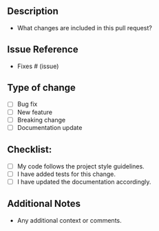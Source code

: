 ## Description
- What changes are included in this pull request?

## Issue Reference
- Fixes # (issue)

## Type of change
- [ ] Bug fix
- [ ] New feature
- [ ] Breaking change
- [ ] Documentation update

## Checklist:
- [ ] My code follows the project style guidelines.
- [ ] I have added tests for this change.
- [ ] I have updated the documentation accordingly.

## Additional Notes
- Any additional context or comments.
